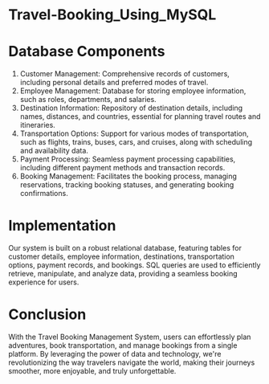 # Travel-Booking_Using_MySQL

# Database Components
1. Customer Management: Comprehensive records of customers, including personal details and preferred modes of travel.
2. Employee Management: Database for storing employee information, such as roles, departments, and salaries.
3. Destination Information: Repository of destination details, including names, distances, and countries, essential for planning travel routes and itineraries.
4. Transportation Options: Support for various modes of transportation, such as flights, trains, buses, cars, and cruises, along with scheduling and availability data.
5. Payment Processing: Seamless payment processing capabilities, including different payment methods and transaction records.
6. Booking Management: Facilitates the booking process, managing reservations, tracking booking statuses, and generating booking confirmations.

# Implementation
Our system is built on a robust relational database, featuring tables for customer details, employee information, destinations, transportation options, payment records, and bookings. SQL queries are used to efficiently retrieve, manipulate, and analyze data, providing a seamless booking experience for users.

# Conclusion
With the Travel Booking Management System, users can effortlessly plan adventures, book transportation, and manage bookings from a single platform. By leveraging the power of data and technology, we're revolutionizing the way travelers navigate the world, making their journeys smoother, more enjoyable, and truly unforgettable.
